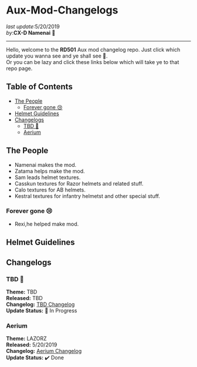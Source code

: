 # Aux-Mod-Changelogs <!-- omit in toc -->

_last update_:5/20/2019  
_by_:**CX-D Namenai** 🐉

---
Hello, welcome to the **RD501** Aux mod changelog repo. Just click which update you wanna see and ye shall see 👀.     
Or you can be lazy and click these links below which will take ye to that repo page.

## Table of Contents <!-- omit in toc -->

- [The People](#the-people)
  - [Forever gone 😢](#forever-gone-)
- [Helmet Guidelines](#helmet-guidelines)
- [Changelogs](#changelogs)
  - [TBD 🔮](#tbd-)
  - [Aerium](#aerium)

## The People

* Namenai makes the mod.
* Zatama helps make the mod.
* Sam leads helmet textures.
* Casskun textures for Razor helmets and related stuff.
* Calo textures for AB helmets.
* Kestral textures for infantry helmetst and other special stuff.

### Forever gone 😢

* Rexi,he helped make mod.

## Helmet Guidelines

## Changelogs

### TBD 🔮 
**Theme:** TBD  
**Released:** TBD  
**Changelog:** [TBD Changelog](https://www.youtube.com/watch?v=oHg5SJYRHA0)  
**Update Status:** 🚧 In Progress

### Aerium
**Theme:** LAZORZ  
**Released:** 5/20/2019  
**Changelog:** [Aerium Changelog](https://github.com/namenai/Aux-Mod-Changelogs/blob/master/Aux%20-%205-15-2019%20-%20Aireium%20Update/README.md)  
**Update Status:** ✔️ Done